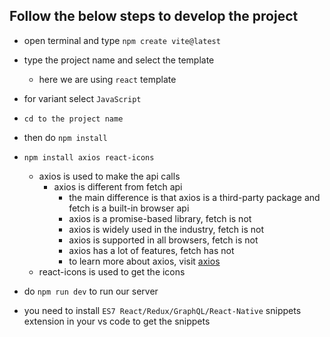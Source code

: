 ## Follow the below steps to develop the project

- open terminal and type `npm create vite@latest`
- type the project name and select the template
    - here we are using `react` template
- for variant select `JavaScript`
- `cd to the project name`
- then do `npm install`
- `npm install axios react-icons`
    - axios is used to make the api calls
        - axios is  different from fetch api
            - the  main difference is that axios is a third-party package and fetch is a built-in browser api
            - axios is a promise-based library, fetch is not
            - axios is widely used in the industry, fetch is not
            - axios is supported in all browsers, fetch is not
            - axios has a lot of features, fetch has not
            - to learn more about axios, visit [axios](https://axios-http.com/docs/intro)
    - react-icons is used to get the icons

- do `npm run dev` to run our server
- you need to install `ES7 React/Redux/GraphQL/React-Native` snippets extension in your vs code to get the snippets